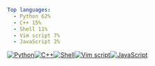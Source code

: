 ``` yaml
Top languages:
  - Python 62%
  - C++ 15%
  - Shell 11%
  - Vim script 7%
  - JavaScript 2%
```

[![Python](https://via.placeholder.com/111x10/3572A5/?text=+)](https://github.com/search?l=Python&q=user%3Aqiz-li+language%3APython&type=code)[![C++](https://via.placeholder.com/27x10/f34b7d/?text=+)](https://github.com/search?l=C++&q=user%3Aqiz-li+language%3AC++&type=code)[![Shell](https://via.placeholder.com/19x10/89e051/?text=+)](https://github.com/search?l=Shell&q=user%3Aqiz-li+language%3AShell&type=code)[![Vim script](https://via.placeholder.com/12x10/199f4b/?text=+)](https://github.com/search?l=Vim+script&q=user%3Aqiz-li+language%3AVimscript&type=code)[![JavaScript](https://via.placeholder.com/3x10/f1e05a/?text=+)](https://github.com/search?l=JavaScript&q=user%3Aqiz-li+language%3AJavaScript&type=code)
